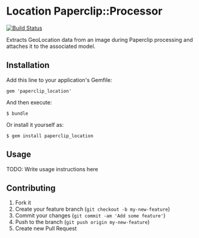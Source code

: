 # Location Paperclip::Processor

[![Build Status](https://travis-ci.org/seanpdoyle/chief.png)](https://travis-ci.org/seanpdoyle/chief)

Extracts GeoLocation data from an image during Paperclip processing
and attaches it to the associated model.

## Installation

Add this line to your application's Gemfile:

    gem 'paperclip_location'

And then execute:

    $ bundle

Or install it yourself as:

    $ gem install paperclip_location

## Usage

TODO: Write usage instructions here

## Contributing

1. Fork it
2. Create your feature branch (`git checkout -b my-new-feature`)
3. Commit your changes (`git commit -am 'Add some feature'`)
4. Push to the branch (`git push origin my-new-feature`)
5. Create new Pull Request
